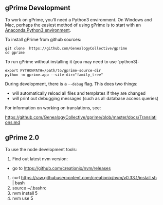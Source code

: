 gPrime Development
------------------

To work on gPrime, you'll need a Python3 environment. On Windows and Mac, perhaps the easiest method of using gPrime is to start with an [Anaconda Python3 environment](https://www.continuum.io/downloads).
 
To install gPrime from github sources:

```
git clone  https://github.com/GenealogyCollective/gprime
cd gprime
```

To run gPrime without installing it (you may need to use `python3):

```
export PYTHONPATH=/path/to/gprime-source-dir
python -m gprime.app --site-dir="family_tree"
```

During development, there is a `--debug` flag. This does two things:

* will automatically reload all files and templates if they are changed
* will print out debugging messages (such as all database access queries)

For information on working on translations, see: 

https://github.com/GenealogyCollective/gprime/blob/master/docs/Translations.md

## gPrime 2.0

To use the node development tools:

1. Find out latest nvm version:
  * go to https://github.com/creationix/nvm/releases
1. curl https://raw.githubusercontent.com/creationix/nvm/v0.33.1/install.sh | bash
1. source ~/.bashrc
1. nvm install 5
1. nvm use 5
